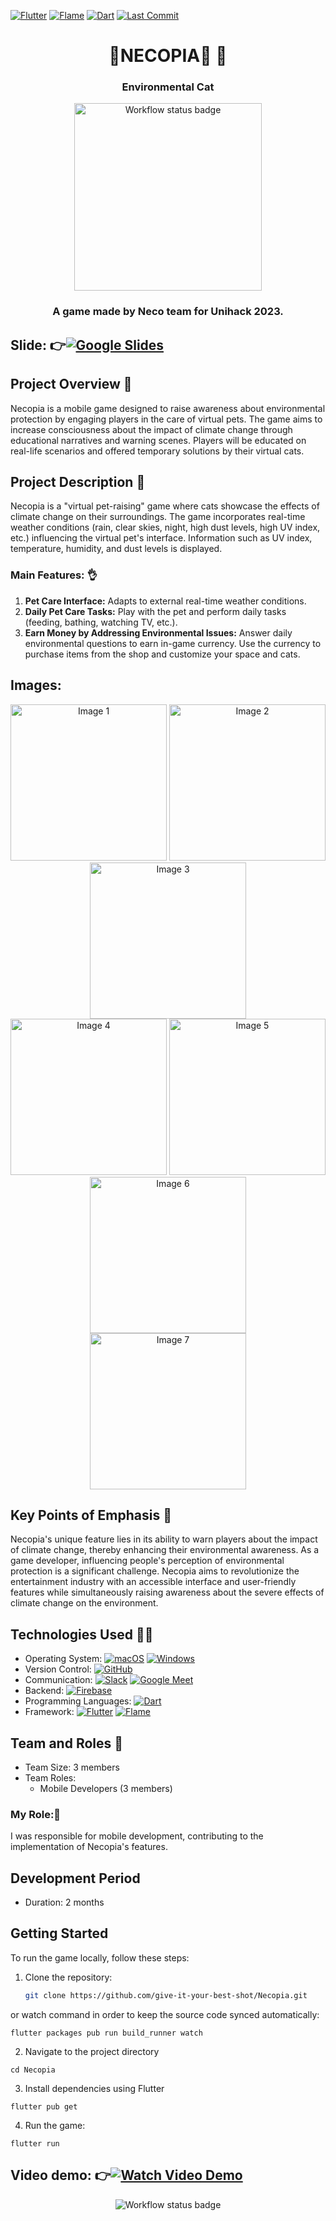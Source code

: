 [![Flutter](https://img.shields.io/badge/Flutter-100%25-blue?logo=flutter)](https://flutter.dev/)
[![Flame](https://img.shields.io/badge/Flame-40%25-orange?logo=flame)](https://flame-engine.org/)
[![Dart](https://img.shields.io/badge/Dart-100%25-blue?logo=dart)](https://dart.dev/)
[![Last Commit](https://img.shields.io/github/last-commit/give-it-your-best-shot/Necopia?style=flat-square)](https://github.com/give-it-your-best-shot/Necopia/commits/main)
<div align="center">
    <h1>🌱NECOPIA🥳 🚀</h1>
    <h3>Environmental Cat</h3>
    <img src="https://github.com/BlenDMinh/Necopia-game/assets/93019716/f13f7e8d-dfca-4394-a3a3-d208a4efbe46" alt="Workflow status badge" width="300">
    <h3>A game made by Neco team for Unihack 2023.</h3>
</div>

## Slide: 👉[![Google Slides](https://img.shields.io/badge/Google%20Slides-%23FFA500.svg?style=for-the-badge&logo=googleslides&logoColor=white)](https://docs.google.com/presentation/d/1fFeIQ0dxmXSB3rQqC5ys7_pXLFPu8jd0Wjsqu8rfK-U/edit?pli=1#slide=id.g26769e420f5_0_1200)


## Project Overview 🧐

Necopia is a mobile game designed to raise awareness about environmental protection by engaging players in the care of virtual pets. The game aims to increase consciousness about the impact of climate change through educational narratives and warning scenes. Players will be educated on real-life scenarios and offered temporary solutions by their virtual cats.

## Project Description 🌟

Necopia is a "virtual pet-raising" game where cats showcase the effects of climate change on their surroundings. The game incorporates real-time weather conditions (rain, clear skies, night, high dust levels, high UV index, etc.) influencing the virtual pet's interface. Information such as UV index, temperature, humidity, and dust levels is displayed.

### Main Features: 👌

1. **Pet Care Interface:** Adapts to external real-time weather conditions.
2. **Daily Pet Care Tasks:** Play with the pet and perform daily tasks (feeding, bathing, watching TV, etc.).
3. **Earn Money by Addressing Environmental Issues:** Answer daily environmental questions to earn in-game currency. Use the currency to purchase items from the shop and customize your space and cats.

## Images: 
<div align="center">
  <img src="https://drive.google.com/uc?export=view&id=11zeLkLnWkP9248ZiWrUXSJk_-8X0be1H" alt="Image 1" width="250" />
  <img src="https://drive.google.com/uc?export=view&id=1ROe4Mbp5Jf1vN-mF8X_54IHClLhCzDmA" alt="Image 2" width="250" />
  <img src="https://drive.google.com/uc?export=view&id=1hsK5M7Qdj3Apn-Gzh2Fen7Hht3MEQuh9" alt="Image 3" width="250" />
</div>

<div align="center">
  <img src="https://drive.google.com/uc?export=view&id=14jbJ5GFpBEWlsCRCdF9sBuv3doxCkncf" alt="Image 4" width="250" />
  <img src="https://drive.google.com/uc?export=view&id=1xAW739aTUuYGA3_AJ44LmMfrFJTCpJyA" alt="Image 5" width="250" />
  <img src="https://drive.google.com/uc?export=view&id=198Sy9Jv8FVrLu6x7ugYD_dHCJ0RNCe19" alt="Image 6" width="250" />
</div>

<div align="center">
  <img src="https://drive.google.com/uc?export=view&id=1b0B3D2N9HBHYSWRhpiSMOjLoIV6_93yr" alt="Image 7" width="250" />
</div>

## Key Points of Emphasis 🔑

Necopia's unique feature lies in its ability to warn players about the impact of climate change, thereby enhancing their environmental awareness. As a game developer, influencing people's perception of environmental protection is a significant challenge. Necopia aims to revolutionize the entertainment industry with an accessible interface and user-friendly features while simultaneously raising awareness about the severe effects of climate change on the environment.

## Technologies Used 👨‍💻

- Operating System: [![macOS](https://img.shields.io/badge/macOS-%23999999.svg?style=for-the-badge&logo=apple&logoColor=white)](https://www.apple.com/macos/) [![Windows](https://img.shields.io/badge/Windows-%230078D6.svg?style=for-the-badge&logo=windows&logoColor=white)](https://www.microsoft.com/windows/)
- Version Control: [![GitHub](https://img.shields.io/badge/GitHub-%23121011.svg?style=for-the-badge&logo=github&logoColor=white)](https://github.com/)
- Communication: [![Slack](https://img.shields.io/badge/Slack-%234A154B.svg?style=for-the-badge&logo=slack&logoColor=white)](https://slack.com/) [![Google Meet](https://img.shields.io/badge/Google%20Meet-%234285F4.svg?style=for-the-badge&logo=googlemeet&logoColor=white)](https://meet.google.com/)
- Backend: [![Firebase](https://img.shields.io/badge/Firebase-%23FFCA28.svg?style=for-the-badge&logo=firebase&logoColor=black)](https://firebase.google.com/)
- Programming Languages: [![Dart](https://img.shields.io/badge/Dart-%230175C2.svg?style=for-the-badge&logo=dart&logoColor=white)](https://dart.dev/)
- Framework: [![Flutter](https://img.shields.io/badge/Flutter-%2302569B.svg?style=for-the-badge&logo=flutter&logoColor=white)](https://flutter.dev/) [![Flame](https://img.shields.io/badge/Flame-%23E83E8C.svg?style=for-the-badge)](https://flame-engine.org/)

## Team and Roles 👊

- Team Size: 3 members
- Team Roles:
  - Mobile Developers (3 members)

### My Role:💪

I was responsible for mobile development, contributing to the implementation of Necopia's features.

## Development Period

- Duration: 2 months

## Getting Started

To run the game locally, follow these steps:

1. Clone the repository:

   ```bash
   git clone https://github.com/give-it-your-best-shot/Necopia.git


or watch command in order to keep the source code synced automatically:

```
flutter packages pub run build_runner watch
```
2. Navigate to the project directory
```
cd Necopia
```
3. Install dependencies using Flutter
```
flutter pub get
```
4. Run the game:
```
flutter run
```
## Video demo: 👉[![Watch Video Demo](https://img.shields.io/badge/Watch%20Video%20Demo-%23FF0000.svg?style=for-the-badge&logo=youtube&logoColor=white)](https://drive.google.com/file/d/13DaA276Zj4S5yX_CvLynuPoFeL77Ve7u/view?usp=sharing)

<div align="center">
    <img src="https://github.com/give-it-your-best-shot/Dicee-iOS13-Completed/blob/main/Documentation/readme-end-banner.png?raw=true" alt="Workflow status badge">
</div>

